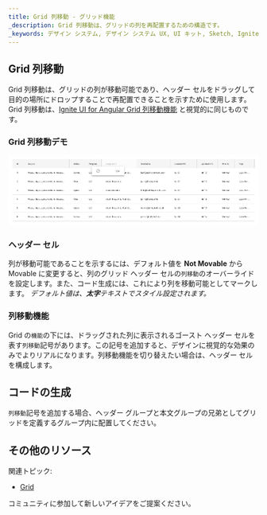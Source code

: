 ```yaml
---
title: Grid 列移動 - グリッド機能
_description: Grid 列移動は、グリッドの列を再配置するための構造です。
_keywords: デザイン システム, デザイン システム UX, UI キット, Sketch, Ignite UI for Angular, Sketch to Angular, Angular, Angular デザイン システム, Sketch からコードをエクスポート, Angular 用のデザイン キット, Sketch HTML, Sketch to HTML, Sketch UI キット
---
```


## Grid 列移動

Grid 列移動は、グリッドの列が移動可能であり、ヘッダー セルをドラッグして目的の場所にドロップすることで再配置できることを示すために使用します。Grid 列移動は、[Ignite UI for Angular Grid 列移動機能](https://jp.infragistics.com/products/ignite-ui-angular/angular/components/grid/column_moving.html) と視覚的に同じものです。

### Grid 列移動デモ

<img class="responsive-img" src="../images/grid_column_moving_demo.png" srcset="../images/grid_column_moving_demo@2x.png 2x" />

### ヘッダー セル

列が移動可能であることを示するには、デフォルト値を **Not Movable** から Movable に変更すると、列のグリッド ヘッダー セルの`列移動`のオーバーライドを設定します。また、コード生成には、これにより列を移動可能としてマークします。
_デフォルト値は、**太字**テキストでスタイル設定されます。_

### 列移動機能

Grid の`機能`の下には、ドラッグされた列に表示されるゴースト ヘッダー セルを表す`列移動`記号があります。この記号を追加すると、デザインに視覚的な効果のみでよりリアルになります。列移動機能を切り替えたい場合は、ヘッダー セルを構成します。

## コードの生成

`列移動`記号を追加する場合、ヘッダー グループと本文グループの兄弟としてグリッドを定義するグループ内に配置してください。

## その他のリソース

関連トピック:

- [Grid](grid.md)
  <div class="divider--half"></div>

コミュニティに参加して新しいアイデアをご提案ください。
